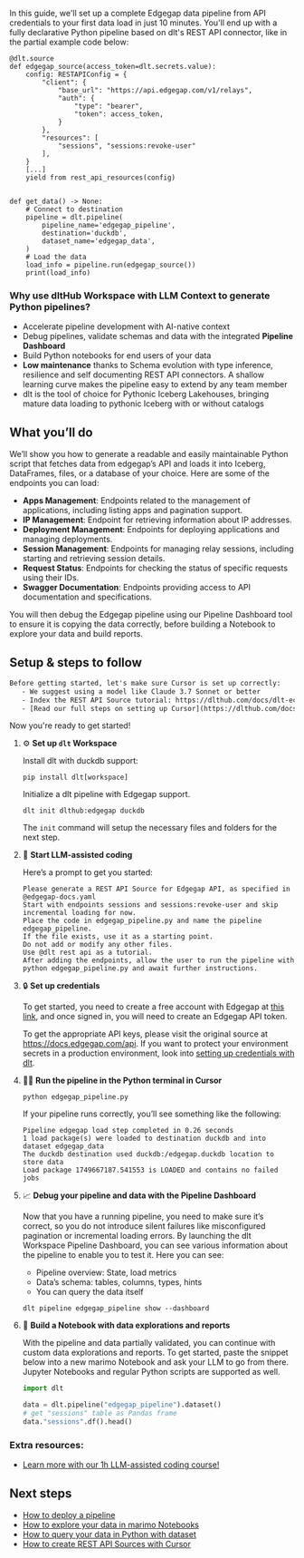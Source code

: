 In this guide, we'll set up a complete Edgegap data pipeline from API credentials to your first data load in just 10 minutes. You'll end up with a fully declarative Python pipeline based on dlt's REST API connector, like in the partial example code below:

```python-outcome
@dlt.source
def edgegap_source(access_token=dlt.secrets.value):
    config: RESTAPIConfig = {
        "client": {
            "base_url": "https://api.edgegap.com/v1/relays",
            "auth": {
                "type": "bearer",
                "token": access_token,
            }
        },
        "resources": [
            "sessions", "sessions:revoke-user"
        ],
    }
    [...]
    yield from rest_api_resources(config)


def get_data() -> None:
    # Connect to destination
    pipeline = dlt.pipeline(
        pipeline_name='edgegap_pipeline',
        destination='duckdb',
        dataset_name='edgegap_data', 
    )
    # Load the data
    load_info = pipeline.run(edgegap_source())
    print(load_info) 
```

### Why use dltHub Workspace with LLM Context to generate Python pipelines?

- Accelerate pipeline development with AI-native context
- Debug pipelines, validate schemas and data with the integrated **Pipeline Dashboard**
- Build Python notebooks for end users of your data
- **Low maintenance** thanks to Schema evolution with type inference, resilience and self documenting REST API connectors. A shallow learning curve makes the pipeline easy to extend by any team member
- dlt is the tool of choice for Pythonic Iceberg Lakehouses, bringing mature data loading to pythonic Iceberg with or without catalogs

## What you’ll do

We’ll show you how to generate a readable and easily maintainable Python script that fetches data from edgegap’s API and loads it into Iceberg, DataFrames, files, or a database of your choice. Here are some of the endpoints you can load:

- **Apps Management**: Endpoints related to the management of applications, including listing apps and pagination support.
- **IP Management**: Endpoint for retrieving information about IP addresses.
- **Deployment Management**: Endpoints for deploying applications and managing deployments.
- **Session Management**: Endpoints for managing relay sessions, including starting and retrieving session details.
- **Request Status**: Endpoints for checking the status of specific requests using their IDs.
- **Swagger Documentation**: Endpoints providing access to API documentation and specifications.

You will then debug the Edgegap pipeline using our Pipeline Dashboard tool to ensure it is copying the data correctly, before building a Notebook to explore your data and build reports.

## Setup & steps to follow

```default
Before getting started, let's make sure Cursor is set up correctly:
   - We suggest using a model like Claude 3.7 Sonnet or better
   - Index the REST API Source tutorial: https://dlthub.com/docs/dlt-ecosystem/verified-sources/rest_api/ and add it to context as **@dlt rest api**
   - [Read our full steps on setting up Cursor](https://dlthub.com/docs/dlt-ecosystem/llm-tooling/cursor-restapi#23-configuring-cursor-with-documentation)
```

Now you're ready to get started!

1. ⚙️ **Set up `dlt` Workspace**
    
    Install dlt with duckdb support:
    ```shell
    pip install dlt[workspace]
    ```

    Initialize a dlt pipeline with Edgegap support.
    ```shell
    dlt init dlthub:edgegap duckdb
    ```

    The `init` command will setup the necessary files and folders for the next step.
    
2. 🤠 **Start LLM-assisted coding**
    
    Here’s a prompt to get you started:
    
    ```prompt
    Please generate a REST API Source for Edgegap API, as specified in @edgegap-docs.yaml 
    Start with endpoints sessions and sessions:revoke-user and skip incremental loading for now. 
    Place the code in edgegap_pipeline.py and name the pipeline edgegap_pipeline. 
    If the file exists, use it as a starting point. 
    Do not add or modify any other files. 
    Use @dlt rest api as a tutorial. 
    After adding the endpoints, allow the user to run the pipeline with python edgegap_pipeline.py and await further instructions.
    ```

    
3. 🔒 **Set up credentials** 
    
    To get started, you need to create a free account with Edgegap at [this link](https://app.edgegap.com/auth/register), and once signed in, you will need to create an Edgegap API token.
    
    To get the appropriate API keys, please visit the original source at https://docs.edgegap.com/api.
    If you want to protect your environment secrets in a production environment, look into [setting up credentials with dlt](https://dlthub.com/docs/walkthroughs/add_credentials).
    
4. 🏃‍♀️ **Run the pipeline in the Python terminal in Cursor**
    
    ```shell
    python edgegap_pipeline.py
    ```
    
    If your pipeline runs correctly, you’ll see something like the following:
    
    ```shell
    Pipeline edgegap load step completed in 0.26 seconds
    1 load package(s) were loaded to destination duckdb and into dataset edgegap_data
    The duckdb destination used duckdb:/edgegap.duckdb location to store data
    Load package 1749667187.541553 is LOADED and contains no failed jobs
    ```
    
5. 📈 **Debug your pipeline and data with the Pipeline Dashboard**

    Now that you have a running pipeline, you need to make sure it’s correct, so you do not introduce silent failures like misconfigured pagination or incremental loading errors. By launching the dlt Workspace Pipeline Dashboard, you can see various information about the pipeline to enable you to test it. Here you can see:
    - Pipeline overview: State, load metrics
    - Data’s schema: tables, columns, types, hints
    - You can query the data itself
    
    ```shell
    dlt pipeline edgegap_pipeline show --dashboard
    ```
    
6. 🐍 **Build a Notebook with data explorations and reports**

    With the pipeline and data partially validated, you can continue with custom data explorations and reports. To get started, paste the snippet below into a new marimo Notebook and ask your LLM to go from there. Jupyter Notebooks and regular Python scripts are supported as well.

    
    ```python
    import dlt

   data = dlt.pipeline("edgegap_pipeline").dataset()
   # get "sessions" table as Pandas frame
   data."sessions".df().head()
    ```

### Extra resources:

- [Learn more with our 1h LLM-assisted coding course!](https://www.youtube.com/watch?v=GGid70rnJuM)

## Next steps

- [How to deploy a pipeline](https://dlthub.com/docs/walkthroughs/deploy-a-pipeline)
- [How to explore your data in marimo Notebooks](https://dlthub.com/docs/general-usage/dataset-access/marimo)
- [How to query your data in Python with dataset](https://dlthub.com/docs/general-usage/dataset-access/dataset)
- [How to create REST API Sources with Cursor](https://dlthub.com/docs/dlt-ecosystem/llm-tooling/cursor-restapi)